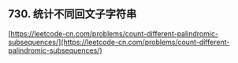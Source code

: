 **730. 统计不同回文子字符串**  
---
[https://leetcode-cn.com/problems/count-different-palindromic-subsequences/](https://leetcode-cn.com/problems/count-different-palindromic-subsequences/)  
